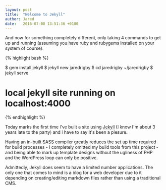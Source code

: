 ```yaml
---
layout: post
title:  "Welcome to Jekyll"
author: Jared
date:   2016-07-08 13:51:36 +0100
---
```



And now for something completely different, only taking 4 commands to get up and running (assuming you have ruby and rubygems installed on your system of course).

{% highlight bash %}

$ gem install jekyll
$ jekyll new jaredrigby
$ cd jaredrigby
~/jaredrigby $ jekyll serve

# local jekyll site running on localhost:4000

{% endhighlight %}

Today marks the first time I've built a site using [Jekyll](https://jekyllrb.com/) (I know I'm about 3 years late to the party) and I have to say it's been a plesure.

Having an in-built SASS compiler greatly reduces the set up time required for build processes - I completely omitted my build tools from this project - and being able to mark up template designs without the ugliness of PHP and the WordPress loop can only be positive.

Admittedly, Jekyll does seem to have a limited number applications. The only one that comes to mind is a blog for a web developer due to it depending on creating/editing markdown files rather than using a traditional CMS.